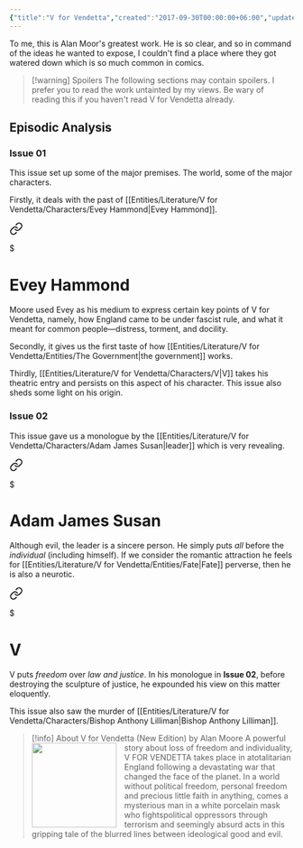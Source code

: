 ```yaml
---
{"title":"V for Vendetta","created":"2017-09-30T00:00:00+06:00","updated":"2023-10-26T16:421:508+06:00","read_count":"3","authors":["Alan Moore","David Lloyd"],"isbn10":1401207928,"rating":5,"reviewed":true,"tags":["bestreads"],"log":[{"status":"In Progress","timestamp":"2023-10-24T20:59:49+06:00"},{"status":"Read","timestamp":"2022-11-07T00:00:00+06:00"},{"status":"Read","timestamp":"2021-11-06T00:00:00+06:00"},{"status":"Read","timestamp":"2020-11-06T00:00:00+06:00"},{"status":"To Read","timestamp":"2017-09-30T00:00:00+06:00"}],"status":"In Progress","dg-publish":true,"dg-note-icon":1,"dg-path":"Reading/Books/Read/V for Vendetta by Alan Moore.md","permalink":"/reading/books/read/v-for-vendetta-by-alan-moore/","dgPassFrontmatter":true,"noteIcon":1}
---
```


To me, this is Alan Moor's greatest work. He is so clear, and so in command of the ideas he wanted to expose, I couldn't find a place where they got watered down which is so much common in comics.


> [!warning] Spoilers
> The following sections may contain spoilers. I prefer you to read the work untainted by my views. Be wary of reading this if you haven't read V for Vendetta already.

## Episodic Analysis
### Issue 01
This issue set up some of the major premises. The world, some of the major characters.

Firstly, it deals with the past of [[Entities/Literature/V for Vendetta/Characters/Evey Hammond\|Evey Hammond]].


<div class="transclusion internal-embed is-loaded"><a class="markdown-embed-link" href="/entities/literature/v-for-vendetta/characters/evey-hammond/#aec86f" aria-label="Open link"><svg xmlns="http://www.w3.org/2000/svg" width="24" height="24" viewBox="0 0 24 24" fill="none" stroke="currentColor" stroke-width="2" stroke-linecap="round" stroke-linejoin="round" class="svg-icon lucide-link"><path d="M10 13a5 5 0 0 0 7.54.54l3-3a5 5 0 0 0-7.07-7.07l-1.72 1.71"></path><path d="M14 11a5 5 0 0 0-7.54-.54l-3 3a5 5 0 0 0 7.07 7.07l1.71-1.71"></path></svg></a><div class="markdown-embed">

$<div class="markdown-embed-title">

# Evey Hammond

</div>


Moore used Evey as his medium to express certain key points of V for Vendetta, namely, how England came to be under fascist rule, and what it meant for common people—distress, torment, and docility. 

</div></div>


Secondly, it gives us the first taste of how [[Entities/Literature/V for Vendetta/Entities/The Government\|the government]] works.

Thirdly, [[Entities/Literature/V for Vendetta/Characters/V\|V]] takes his theatric entry and persists on this aspect of his character. This issue also sheds some light on his origin.

### Issue 02
This issue gave us a monologue by the [[Entities/Literature/V for Vendetta/Characters/Adam James Susan\|leader]] which is very revealing.


<div class="transclusion internal-embed is-loaded"><a class="markdown-embed-link" href="/entities/literature/v-for-vendetta/characters/adam-james-susan/#feb26b" aria-label="Open link"><svg xmlns="http://www.w3.org/2000/svg" width="24" height="24" viewBox="0 0 24 24" fill="none" stroke="currentColor" stroke-width="2" stroke-linecap="round" stroke-linejoin="round" class="svg-icon lucide-link"><path d="M10 13a5 5 0 0 0 7.54.54l3-3a5 5 0 0 0-7.07-7.07l-1.72 1.71"></path><path d="M14 11a5 5 0 0 0-7.54-.54l-3 3a5 5 0 0 0 7.07 7.07l1.71-1.71"></path></svg></a><div class="markdown-embed">

$<div class="markdown-embed-title">

# Adam James Susan

</div>


Although evil, the leader is a sincere person. He simply puts *all* before the *individual* (including himself). If we consider the romantic attraction he feels for [[Entities/Literature/V for Vendetta/Entities/Fate\|Fate]] perverse, then he is also a neurotic. 

</div></div>



<div class="transclusion internal-embed is-loaded"><a class="markdown-embed-link" href="/entities/literature/v-for-vendetta/characters/v/#e1c563" aria-label="Open link"><svg xmlns="http://www.w3.org/2000/svg" width="24" height="24" viewBox="0 0 24 24" fill="none" stroke="currentColor" stroke-width="2" stroke-linecap="round" stroke-linejoin="round" class="svg-icon lucide-link"><path d="M10 13a5 5 0 0 0 7.54.54l3-3a5 5 0 0 0-7.07-7.07l-1.72 1.71"></path><path d="M14 11a5 5 0 0 0-7.54-.54l-3 3a5 5 0 0 0 7.07 7.07l1.71-1.71"></path></svg></a><div class="markdown-embed">

$<div class="markdown-embed-title">

# V

</div>


V puts *freedom* over *law and justice*. In his monologue in **Issue 02**, before destroying the sculpture of justice, he expounded his view on this matter eloquently. 

</div></div>


This issue also saw the murder of [[Entities/Literature/V for Vendetta/Characters/Bishop Anthony Lilliman\|Bishop Anthony Lilliman]].


> [!info] About V for Vendetta (New Edition) by Alan Moore
> <img src="https://books.google.com/books/publisher/content/images/frontcover/efPjAAAAQBAJ?fife=w600-h900&source=gbs_api" style="float: left; width: 150px; height: auto; margin-right: 1em;" /> A powerful story about loss of freedom and individuality, V FOR VENDETTA takes place in atotalitarian England following a devastating war that changed the face of the planet. In a world without political freedom, personal freedom and precious little faith in anything, comes a mysterious man in a white porcelain mask who fightspolitical oppressors through terrorism and seemingly absurd acts in this gripping tale of the blurred lines between ideological good and evil.